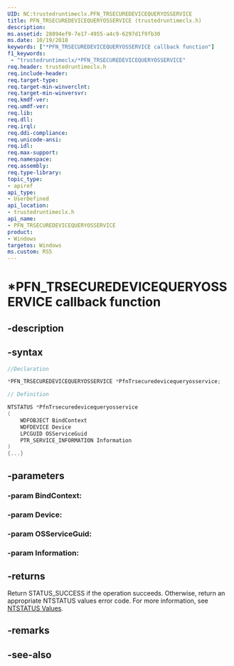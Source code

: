```yaml
---
UID: NC:trustedruntimeclx.PFN_TRSECUREDEVICEQUERYOSSERVICE
title: PFN_TRSECUREDEVICEQUERYOSSERVICE (trustedruntimeclx.h)
description: 
ms.assetid: 28894ef9-7e17-4955-a4c9-6297d1f9fb30
ms.date: 10/19/2018
keywords: ["*PFN_TRSECUREDEVICEQUERYOSSERVICE callback function"]
f1_keywords:
 - "trustedruntimeclx/*PFN_TRSECUREDEVICEQUERYOSSERVICE"
req.header: trustedruntimeclx.h
req.include-header:
req.target-type:
req.target-min-winverclnt:
req.target-min-winversvr:
req.kmdf-ver:
req.umdf-ver:
req.lib:
req.dll:
req.irql: 
req.ddi-compliance:
req.unicode-ansi:
req.idl:
req.max-support:
req.namespace:
req.assembly:
req.type-library: 
topic_type: 
- apiref
api_type: 
- UserDefined
api_location: 
- trustedruntimeclx.h
api_name: 
- PFN_TRSECUREDEVICEQUERYOSSERVICE
product:
- Windows
targetos: Windows
ms.custom: RS5
---
```


# *PFN_TRSECUREDEVICEQUERYOSSERVICE callback function

## -description

 

## -syntax

```cpp
//Declaration

*PFN_TRSECUREDEVICEQUERYOSSERVICE *PfnTrsecuredevicequeryosservice; 

// Definition

NTSTATUS *PfnTrsecuredevicequeryosservice 
(
	WDFOBJECT BindContext
	WDFDEVICE Device
	LPCGUID OSServiceGuid
	PTR_SERVICE_INFORMATION Information
)
{...}

```

## -parameters

### -param BindContext: 
### -param Device: 
### -param OSServiceGuid: 
### -param Information: 



## -returns


Return STATUS_SUCCESS if the operation succeeds. Otherwise, return an appropriate NTSTATUS values error code. For more information, see [NTSTATUS Values](https://docs.microsoft.com/windows-hardware/drivers/kernel/ntstatus-values).

## -remarks




## -see-also
